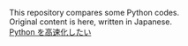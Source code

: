 This repository compares some Python codes.<br>
Original content is here, written in Japanese.<br>
[Python を高速化したい](http://nihaoshijie.hatenadiary.jp/entry/2018/01/11/020433)
